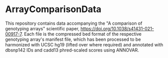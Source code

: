 # ArrayComparisonData

This repository contains data accompanying the "A comparison of genotyping arrays" scientific paper, https://doi.org/10.1038/s41431-021-00917-7. Each file is the compressed bed format of the respective genotyping array's manifest file, which has been processed to be harmonized with UCSC hg19 (lifted over where required) and annotated with dbsnp142 IDs and cadd13 phred-scaled scores using ANNOVAR.
